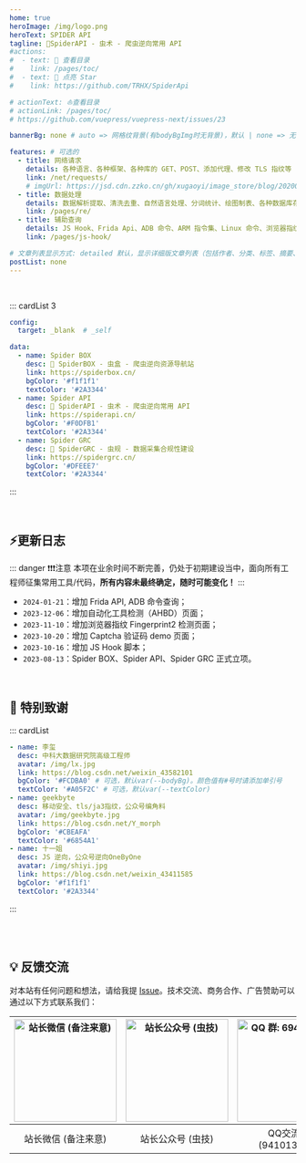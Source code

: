 ```yaml
---
home: true
heroImage: /img/logo.png
heroText: SPIDER API
tagline: 🚀SpiderAPI - 虫术 - 爬虫逆向常用 API
#actions:
#  - text: 🚀 查看目录
#    link: /pages/toc/
#  - text: 🌟 点亮 Star
#    link: https://github.com/TRHX/SpiderApi

# actionText: ⛵️查看目录
# actionLink: /pages/toc/
# https://github.com/vuepress/vuepress-next/issues/23

bannerBg: none # auto => 网格纹背景(有bodyBgImg时无背景)，默认 | none => 无 | '大图地址' | background: 自定义背景样式       提示：如发现文本颜色不适应你的背景时可以到palette.styl修改$bannerTextColor变量

features: # 可选的
  - title: 网络请求
    details: 各种语言、各种框架、各种库的 GET、POST、添加代理、修改 TLS 指纹等
    link: /net/requests/
    # imgUrl: https://jsd.cdn.zzko.cn/gh/xugaoyi/image_store/blog/20200122153807.jpg
  - title: 数据处理
    details: 数据解析提取、清洗去重、自然语言处理、分词统计、绘图制表、各种数据库存储等
    link: /pages/re/
  - title: 辅助查询
    details: JS Hook、Frida Api、ADB 命令、ARM 指令集、Linux 命令、浏览器指纹等
    link: /pages/js-hook/

# 文章列表显示方式: detailed 默认，显示详细版文章列表（包括作者、分类、标签、摘要、分页等）| simple => 显示简约版文章列表（仅标题和日期）| none 不显示文章列表
postList: none
---
```


<!-- <br/>
<p align="center">
  <a href="https://www.npmjs.com/package/vuepress-theme-vdoing" target="_blank"><img src="https://img.shields.io/npm/v/vuepress-theme-vdoing" alt="npm" class="no-zoom"></a>
  <a href="https://www.npmjs.com/package/vuepress-theme-vdoing" target="_blank"><img src="https://img.shields.io/npm/dt/vuepress-theme-vdoing" alt="npm" class="no-zoom"></a>
  <a href="https://github.com/xugaoyi/vuepress-theme-vdoing" target="_blank"><img src='https://img.shields.io/github/stars/xugaoyi/vuepress-theme-vdoing' alt='GitHub stars' class="no-zoom"></a>
  <a href="https://github.com/xugaoyi/vuepress-theme-vdoing" target="_blank"><img src='https://img.shields.io/github/forks/xugaoyi/vuepress-theme-vdoing' alt='GitHub forks' class="no-zoom"></a>
</p>

<br/>
<p align="center" style="color: #999;">
  赞助商 (进入注册为主题作者充电)
</p>
<p align="center">
  <a href="http://apifox.cn/a103xugaoyi" target="_blank"><img src="https://cdn.staticaly.com/gh/xugaoyi/blog-gitalk-comment@master/img/441669861566_.2bedplbm21hc.jpg" alt="npm" class="no-zoom" style="width: 300px;border-radius: 2px;"></a>
</p> -->

<br/>

::: cardList 3
```yaml
config:
  target: _blank  # _self

data:
  - name: Spider BOX
    desc: 🚀 SpiderBOX - 虫盒 - 爬虫逆向资源导航站
    link: https://spiderbox.cn/
    bgColor: '#f1f1f1'
    textColor: '#2A3344'
  - name: Spider API
    desc: 🚀 SpiderAPI - 虫术 - 爬虫逆向常用 API
    link: https://spiderapi.cn/
    bgColor: '#F0DFB1'
    textColor: '#2A3344'
  - name: Spider GRC
    desc: 🚀 SpiderGRC - 虫规 - 数据采集合规性建设
    link: https://spidergrc.cn/
    bgColor: '#DFEEE7'
    textColor: '#2A3344'
```
:::

<br/>

<!--<p align="center">
  <a class="become-sponsor" href="/pages/sponsor/">支持赞助我们</a>
</p>-->

## ⚡️更新日志

::: danger ❗❗❗注意
本项在业余时间不断完善，仍处于初期建设当中，面向所有工程师征集常用工具/代码，**所有内容未最终确定，随时可能变化！**
:::

- `2024-01-21`：增加 Frida API, ADB 命令查询；
- `2023-12-06`：增加自动化工具检测（AHBD）页面；
- `2023-11-10`：增加浏览器指纹 Fingerprint2 检测页面；
- `2023-10-20`：增加 Captcha 验证码 demo 页面；
- `2023-10-16`：增加 JS Hook 脚本；
- `2023-08-13`：Spider BOX、Spider API、Spider GRC 正式立项。

<!--
::: details 🏗️ TODO 进度表

<table border="1" align="center">
  <thead>
    <tr>
      <th>分类</th>
      <th>细分</th>
      <th>状态</th>
    </tr>
  </thead>
  <tbody>
  <tr align="center">
    <td rowspan="2">网络请求</td>
    <td>基本请求<br>(tls/ja3 指纹修改，py/go/js 多语言)</td>
    <td>✅</td>
  </tr>
  <tr align="center">
    <td>异步协程 / 多线程 / 多进程</td>
    <td>✅</td>
  </tr>
  <tr align="center">
    <td rowspan="4">数据处理</td>
    <td>解析提取 / 通用解析</td>
    <td>✅</td>
  </tr>
  <tr align="center">
    <td>数据分析<br>(分词 / 统计 / 科学计算)</td>
    <td>✅</td>
  </tr>
  <tr align="center">
    <td>数据分析<br>(分词 / 统计 / 科学计算)</td>
    <td>✅</td>
  </tr>
  </tbody>
</table>

- ✅ **[验证码](/captcha/)**：
  - ✅ **国内验证码**：顶象、数美、易盾、极验、阿里云云盾、腾讯天御、小红书、小盾...
  - ✅️ **国外验证码**：cloudflare、reCAPTCHA、hCaptcha、FunCAPTCHA、DataDome、PerimeterX...

- 🟩 **[辅助查询](/pages/js-hook/)**：
  - ✅️ **辅助脚本**：JS Hook，Frida API，AST Babel...
  - ❌ **命令查询**：Linux 命令、ADB 命令、ARM 指令集、Dalvik 指令集...
  - ✅️ **指纹信息**：<font color=red>浏览器指纹检测、TLS 指纹检测、自动化工具检测</font>...
  - ❌ **加密算法**：MD5、AES、RSA、DES、SHA、RC4...

- 🟩 **[网络请求](/net/requests)**：
  - ❌ **基本请求**：requests、httpx、tls_client、curl_cffi、request_go，TLS / JA3 指纹修改，多语言版本...
  - ❌ **异步协程**：asyncio、gevent...
  - ❌ **多线程**：threading、vthread...
  - ❌ **多进程**：multiprocessing...

- 🟩 **[框架接口](/pages/selenium/)**：
  - ❌ **自动化框架**：selenium、pyppeteer、playwright、splash、DrissionPage、appium、airtest、特征隐藏...
  - ❌ **爬虫框架**：scrapy、feapder、pyspider...
  - ❌ **接口编写**：FastAPI、flask、express...

- 🟩 **[数据处理](/pages/re/)**：
  - ❌ **数据提取**：re、lxml、BeautifulSoup、GeneralNewsExtractor、Newspaper、Protobuf...
  - ❌ **数据分析**：wordcloud、jieba、pandas、NumPy、SciPy...
  - ❌ **制表绘图**：matplotlib、pyecharts、plotly、seaborn...
  - ❌ **数据存储**：文件存储、MySQL、MongoDB、Redis、SQLite...

---

🙃 长期计划（异想天开）：

- 新一代行为特征、生物特征检测方案；
- 新一代前端代码防护解决方案。

:::
-->

<br/>

## 🎉 特别致谢

::: cardList
```yaml
- name: 李玺
  desc: 中科大数据研究院高级工程师
  avatar: /img/lx.jpg
  link: https://blog.csdn.net/weixin_43582101
  bgColor: '#FCDBA0' # 可选，默认var(--bodyBg)。颜色值有#号时请添加单引号
  textColor: '#A05F2C' # 可选，默认var(--textColor)
- name: geekbyte
  desc: 移动安全、tls/ja3指纹，公众号编角料
  avatar: /img/geekbyte.jpg
  link: https://blog.csdn.net/Y_morph
  bgColor: '#CBEAFA'
  textColor: '#6854A1'
- name: 十一姐
  desc: JS 逆向，公众号逆向OneByOne
  avatar: /img/shiyi.jpg
  link: https://blog.csdn.net/weixin_43411585
  bgColor: '#f1f1f1'
  textColor: '#2A3344'
```
:::

<!--<img src="/img/ad@1200x150.png" alt="test" class="no-zoom" style="width: 100%;border-radius: 10px;">-->

<br/>
<br/>

## 💡 反馈交流

对本站有任何问题和想法，请给我提 [Issue](https://github.com/TRHX/SpiderApi/issues)。技术交流、商务合作、广告赞助可以通过以下方式联系我们：

<!-- <table>
  <tbody>
    <tr>
      <td align="center" valign="middle">
        <img src="/img/qrcode/wechat.jpg" alt="站长微信 (备注来意)" style="width:180px;margin: 10px;">
        <p>站长微信 (备注来意)</p>
      </td>
      <td align="center" valign="middle">
          <img src="/img/qrcode/gzh.jpg" alt="站长公众号 (虫技)" style="width:180px;margin: 10px;">
        <p>站长公众号 (虫技)</p>
      </td>
      <td align="center" valign="middle">
          <img src="/img/qrcode/qq.jpg" alt="QQ 群: 694387113" style="width:180px;margin: 10px;">
        <p>QQ 群 (941013658)</p>
      </td>
    </tr>
  </tbody>
</table> -->

| <a :href="$withBase('/img/qrcode/wechat.png')" target="_blank"><img :src="$withBase('/img/qrcode/wechat.png')" class="no-zoom" alt="站长微信 (备注来意)" width=180></a> | <a :href="$withBase('/img/qrcode/gzh.png')" target="_blank"><img :src="$withBase('/img/qrcode/gzh.png')" class="no-zoom" alt="站长公众号 (虫技)" width=180></a> | <a :href="$withBase('/img/qrcode/qq.png')" target="_blank"><img :src="$withBase('/img/qrcode/qq.png')" class="no-zoom" alt="QQ 群: 694387113" width=180></a> |
|:---------------------------------------------------------------------------------------------------------------------------------------------------------------:|:--------------------------------------------------------------------------------------------------------------------------------------------------------:|:-----------------------------------------------------------------------------------------------------------------------------------------------------------:|
|                                                                           站长微信 (备注来意)                                                                           |                                                                        站长公众号 (虫技)                                                                        |                                                                      QQ交流群 (941013658)                                                                      |


<!-- AD -->
<!-- <div class="wwads-cn wwads-horizontal page-wwads" data-id="136"></div>
<style>
  .page-wwads{
    width:100%!important;
    min-height: 0;
    margin: 0;
  }
  .page-wwads .wwads-img img{
    width:80px!important;
  }
  .page-wwads .wwads-poweredby{
    width: 40px;
    position: absolute;
    right: 25px;
    bottom: 3px;
  }
  .wwads-content .wwads-text, .page-wwads .wwads-text{
    height: 100%;
    padding-top: 5px;
    display: block;
  }
</style> -->

